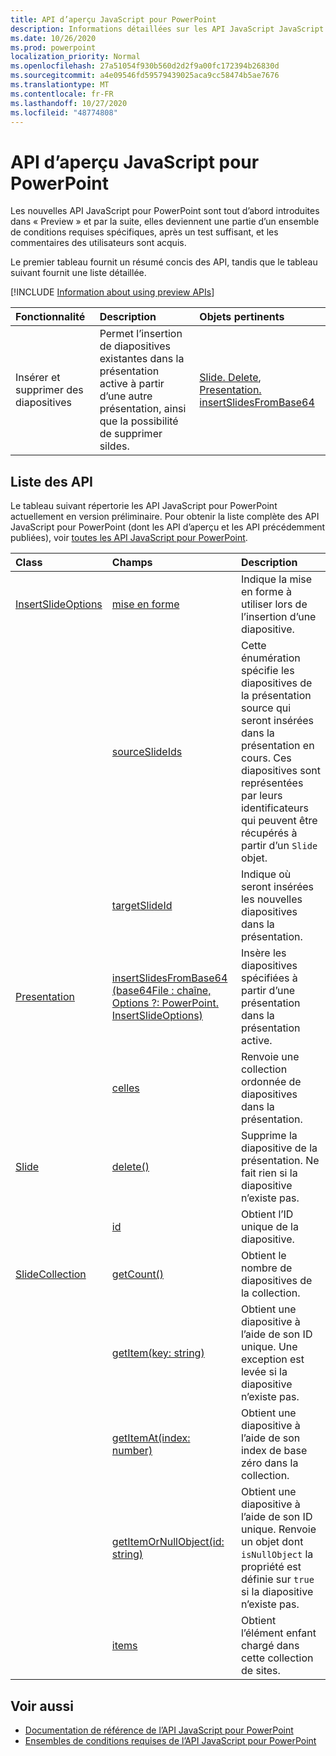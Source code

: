 ```yaml
---
title: API d’aperçu JavaScript pour PowerPoint
description: Informations détaillées sur les API JavaScript JavaScript à venir.
ms.date: 10/26/2020
ms.prod: powerpoint
localization_priority: Normal
ms.openlocfilehash: 27a51054f930b560d2d2f9a00fc172394b26830d
ms.sourcegitcommit: a4e09546fd59579439025aca9cc58474b5ae7676
ms.translationtype: MT
ms.contentlocale: fr-FR
ms.lasthandoff: 10/27/2020
ms.locfileid: "48774808"
---
```

# <a name="powerpoint-javascript-preview-apis"></a>API d’aperçu JavaScript pour PowerPoint

Les nouvelles API JavaScript pour PowerPoint sont tout d’abord introduites dans « Preview » et par la suite, elles deviennent une partie d’un ensemble de conditions requises spécifiques, après un test suffisant, et les commentaires des utilisateurs sont acquis.

Le premier tableau fournit un résumé concis des API, tandis que le tableau suivant fournit une liste détaillée.

[!INCLUDE [Information about using preview APIs](../../includes/using-preview-apis-host.md)]

| Fonctionnalité | Description | Objets pertinents |
|:--- |:--- |:--- |
| Insérer et supprimer des diapositives | Permet l’insertion de diapositives existantes dans la présentation active à partir d’une autre présentation, ainsi que la possibilité de supprimer sildes. | [Slide. Delete](/javascript/api/powerpoint/powerpoint.slide#delete--), [Presentation. insertSlidesFromBase64](/javascript/api/powerpoint/powerpoint.presentation#insertslidesfrombase64-base64file--options-)|

## <a name="api-list"></a>Liste des API

Le tableau suivant répertorie les API JavaScript pour PowerPoint actuellement en version préliminaire. Pour obtenir la liste complète des API JavaScript pour PowerPoint (dont les API d’aperçu et les API précédemment publiées), voir [toutes les API JavaScript pour PowerPoint](/javascript/api/powerpoint?view=powerpoint-js-preview&preserve-view=true).

| Class | Champs | Description |
|:---|:---|:---|
|[InsertSlideOptions](/javascript/api/powerpoint/powerpoint.insertslideoptions)|[mise en forme](/javascript/api/powerpoint/powerpoint.insertslideoptions#formatting)|Indique la mise en forme à utiliser lors de l’insertion d’une diapositive.|
||[sourceSlideIds](/javascript/api/powerpoint/powerpoint.insertslideoptions#sourceslideids)|Cette énumération spécifie les diapositives de la présentation source qui seront insérées dans la présentation en cours. Ces diapositives sont représentées par leurs identificateurs qui peuvent être récupérés à partir d’un `Slide` objet.|
||[targetSlideId](/javascript/api/powerpoint/powerpoint.insertslideoptions#targetslideid)|Indique où seront insérées les nouvelles diapositives dans la présentation.|
|[Presentation](/javascript/api/powerpoint/powerpoint.presentation)|[insertSlidesFromBase64 (base64File : chaîne, Options ?: PowerPoint. InsertSlideOptions)](/javascript/api/powerpoint/powerpoint.presentation#insertslidesfrombase64-base64file--options-)|Insère les diapositives spécifiées à partir d’une présentation dans la présentation active.|
||[celles](/javascript/api/powerpoint/powerpoint.presentation#slides)|Renvoie une collection ordonnée de diapositives dans la présentation.|
|[Slide](/javascript/api/powerpoint/powerpoint.slide)|[delete()](/javascript/api/powerpoint/powerpoint.slide#delete--)|Supprime la diapositive de la présentation. Ne fait rien si la diapositive n’existe pas.|
||[id](/javascript/api/powerpoint/powerpoint.slide#id)|Obtient l’ID unique de la diapositive.|
|[SlideCollection](/javascript/api/powerpoint/powerpoint.slidecollection)|[getCount()](/javascript/api/powerpoint/powerpoint.slidecollection#getcount--)|Obtient le nombre de diapositives de la collection.|
||[getItem(key: string)](/javascript/api/powerpoint/powerpoint.slidecollection#getitem-key-)|Obtient une diapositive à l’aide de son ID unique. Une exception est levée si la diapositive n’existe pas.|
||[getItemAt(index: number)](/javascript/api/powerpoint/powerpoint.slidecollection#getitemat-index-)|Obtient une diapositive à l’aide de son index de base zéro dans la collection.|
||[getItemOrNullObject(id: string)](/javascript/api/powerpoint/powerpoint.slidecollection#getitemornullobject-id-)|Obtient une diapositive à l’aide de son ID unique. Renvoie un objet dont `isNullObject` la propriété est définie sur `true` si la diapositive n’existe pas.|
||[items](/javascript/api/powerpoint/powerpoint.slidecollection#items)|Obtient l’élément enfant chargé dans cette collection de sites.|

## <a name="see-also"></a>Voir aussi

- [Documentation de référence de l’API JavaScript pour PowerPoint](/javascript/api/powerpoint?view=powerpoint-js-preview&preserve-view=true)
- [Ensembles de conditions requises de l’API JavaScript pour PowerPoint](powerpoint-api-requirement-sets.md)
